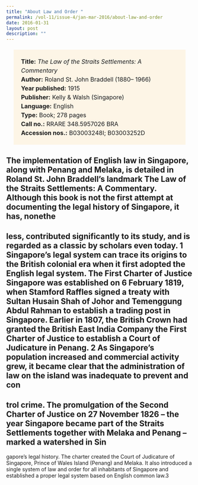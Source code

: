 ```yaml
---
title: "About Law and Order "
permalink: /vol-11/issue-4/jan-mar-2016/about-law-and-order
date: 2016-01-31
layout: post
description: ""
---
```

<span style="background-colour: #fdf5e6; padding: 20px; margin: 20px; background:#fdf5e6; display:block; font-size:1rem; line-height:1.5rem;"> 
	<b>Title:</b> <i>The Law of the Straits Settlements: A Commentary</i><br>
<b>Author:</b> Roland St. John Braddell (1880–
1966)<br>
<b>Year published:</b> 1915<br>
<b>Publisher:</b> Kelly & Walsh (Singapore)<br>
<b>Language:</b> English<br>
<b>Type:</b> Book; 278 pages<br>
<b>Call no.:</b> RRARE 348.5957026 BRA<br>
<b>Accession nos.:</b> B03003248I; B03003252D
</span>

The implementation of English law in Singapore, along with Penang and Melaka, is detailed in Roland St. John Braddell’s landmark The Law of the Straits Settlements: A Commentary. Although this book 
is not the first attempt at documenting the 
legal history of Singapore, it has, nonethe
-
less, contributed significantly to its study, 
and is regarded as a classic by scholars 
even today.
1
Singapore’s legal system can trace 
its origins to the British colonial era when 
it first adopted the English legal system. 
The First Charter of Justice Singapore 
was established on 6 February 1819, when 
Stamford Raffles signed a treaty with Sultan 
Husain Shah of Johor and Temenggung 
Abdul Rahman to establish a trading post 
in Singapore. Earlier in 1807, the British 
Crown had granted the British East India 
Company the First Charter of Justice to 
establish a Court of Judicature in Penang.
2
As Singapore’s population increased 
and commercial activity grew, it became 
clear that the administration of law on the 
island was inadequate to prevent and con
-
trol crime. The promulgation of the Second 
Charter of Justice on 27 November 1826 
– the year Singapore became part of the 
Straits Settlements together with Melaka 
and Penang – marked a watershed in Sin
-
gapore’s legal history. The charter created 
the Court of Judicature of Singapore, Prince 
of Wales Island (Penang) and Melaka. It 
also introduced a single system of law and 
order for all inhabitants of Singapore and 
established a proper legal system based 
on English common law.3
